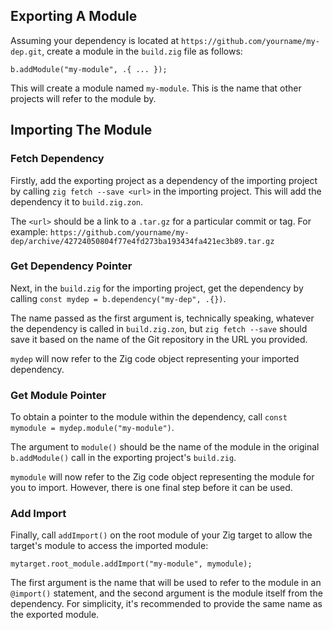 ## Exporting A Module

Assuming your dependency is located at `https://github.com/yourname/my-dep.git`, create a module in the `build.zig` file as follows:

```
b.addModule("my-module", .{ ... });
```

This will create a module named `my-module`. This is the name that other projects will refer to the module by.

## Importing The Module

### Fetch Dependency
Firstly, add the exporting project as a dependency of the importing project by calling `zig fetch --save <url>` in the importing project. This will add the dependency it to `build.zig.zon`.

The `<url>` should be a link to a `.tar.gz` for a particular commit or tag. For example: `https://github.com/yourname/my-dep/archive/42724050804f77e4fd273ba193434fa421ec3b89.tar.gz`

### Get Dependency Pointer
Next, in the `build.zig` for the importing project, get the dependency by calling `const mydep = b.dependency("my-dep", .{})`.

The name passed as the first argument is, technically speaking, whatever the dependency is called in `build.zig.zon`, but `zig fetch --save` should save it based on the name of the Git repository in the URL you provided.

`mydep` will now refer to the Zig code object representing your imported dependency.

### Get Module Pointer

To obtain a pointer to the module within the dependency, call `const mymodule = mydep.module("my-module")`.

The argument to `module()` should be the name of the module in the original `b.addModule()` call in the exporting project's `build.zig`.

`mymodule` will now refer to the Zig code object representing the module for you to import. However, there is one final step before it can be used.

### Add Import
Finally, call `addImport()` on the root module of your Zig target to allow the target's module to access the imported module:

```
mytarget.root_module.addImport("my-module", mymodule);
```

The first argument is the name that will be used to refer to the module in an `@import()` statement, and the second argument is the module itself from the dependency. For simplicity, it's recommended to provide the same name as the exported module.
